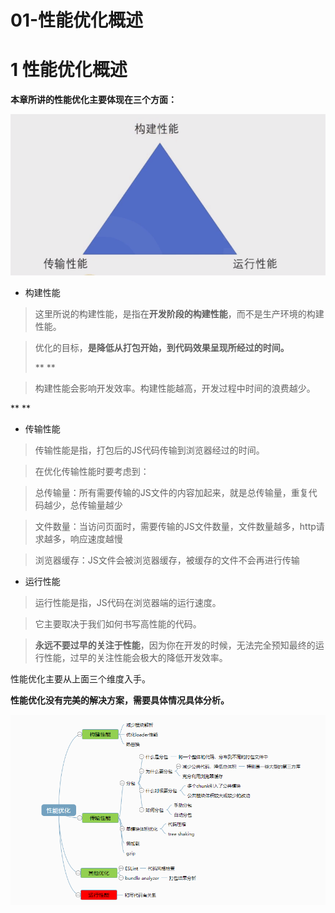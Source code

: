 # 01-性能优化概述 
# 1 性能优化概述

**本章所讲的性能优化主要体现在三个方面：**

![image.png](../../.gitbook/assets/1603115533408-d5dd7201-67b4-4436-a0c5-d00dc16795db.png)

- 构建性能

> 这里所说的构建性能，是指在**开发阶段的构建性能**，而不是生产环境的构建性能。

> 优化的目标，**是降低从打包开始，到代码效果呈现所经过的时间。**
> 
> **
> **

> 构建性能会影响开发效率。构建性能越高，开发过程中时间的浪费越少。

**
**

- 传输性能

> 传输性能是指，打包后的JS代码传输到浏览器经过的时间。

> 在优化传输性能时要考虑到：

> 总传输量：所有需要传输的JS文件的内容加起来，就是总传输量，重复代码越少，总传输量越少

> 文件数量：当访问页面时，需要传输的JS文件数量，文件数量越多，http请求越多，响应速度越慢

> 浏览器缓存：JS文件会被浏览器缓存，被缓存的文件不会再进行传输

- 运行性能

> 运行性能是指，JS代码在浏览器端的运行速度。

> 它主要取决于我们如何书写高性能的代码。

> **永远不要过早的关注于性能**，因为你在开发的时候，无法完全预知最终的运行性能，过早的关注性能会极大的降低开发效率。

性能优化主要从上面三个维度入手。

**性能优化没有完美的解决方案，需要具体情况具体分析。**

**![image.png](../../.gitbook/assets/1603242392431-750bbd50-8bd8-412c-98e5-c474e84fdd7f.png)**
